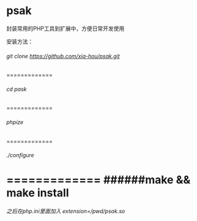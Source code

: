 psak
====
封装常用的PHP工具到扩展中，方便日常开发使用

安装方法：
###### git clone https://github.com/xia-hou/psak.git
=============
###### cd pask
=============
###### phpize
=============
###### ./configure
=============
######make && make install
=============
###### 之后在php.ini里面加入 extension=/pwd/psak.so
